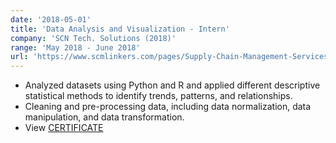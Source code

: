 ```yaml
---
date: '2018-05-01'
title: 'Data Analysis and Visualization - Intern'
company: 'SCN Tech. Solutions (2018)'
range: 'May 2018 - June 2018'
url: 'https://www.scmlinkers.com/pages/Supply-Chain-Management-Services'
---
```


- Analyzed datasets using Python and R and applied different descriptive statistical methods to identify trends, patterns, and relationships.
- Cleaning and pre-processing data, including data normalization, data manipulation, and data transformation.
- View [CERTIFICATE](https://drive.google.com/file/d/19kKEJpfDk5mvn2qtRZmwiHFBr91jOZed/view?usp=sharing)
